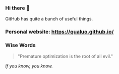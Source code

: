 ### Hi there 👋

GitHub has quite a bunch of useful things.

### Personal website: https://qualuo.github.io/

### Wise Words

> "Premature optimization is the root of all evil."   

_If you know, you know._

<!--
**qualuo/qualuo** is a ✨ _special_ ✨ repository because its `README.md` (this file) appears on your GitHub profile.

Here are some ideas to get you started:

- 🔭 I’m currently working on ...
- 🌱 I’m currently learning ...
- 👯 I’m looking to collaborate on ...
- 🤔 I’m looking for help with ...
- 💬 Ask me about ...
- 📫 How to reach me: ...
- 😄 Pronouns: ...
- ⚡ Fun fact: ...
-->
